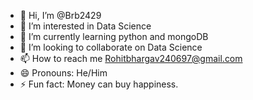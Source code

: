 - 👋 Hi, I’m @Brb2429
- 👀 I’m interested in Data Science
- 🌱 I’m currently learning python and mongoDB
- 💞️ I’m looking to collaborate on Data Science
- 📫 How to reach me Rohitbhargav240697@gmail.com
- 😄 Pronouns: He/Him
- ⚡ Fun fact: Money can buy happiness.

<!---
Brb2429/Brb2429 is a ✨ special ✨ repository because its `README.md` (this file) appears on your GitHub profile.
You can click the Preview link to take a look at your changes.
--->
